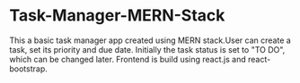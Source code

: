 # Task-Manager-MERN-Stack

This a basic task manager app created using MERN stack.User can create a task, set its priority and due date. Initially the task status is set to "TO DO", which can be changed later. Frontend is build using react.js and react-bootstrap.
